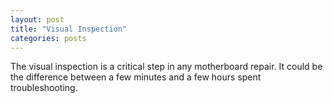 ```yaml
---
layout: post
title: "Visual Inspection"
categories: posts
---
```


The visual inspection is a critical step in any motherboard repair. It could be the difference between a few minutes and a few hours spent troubleshooting.
